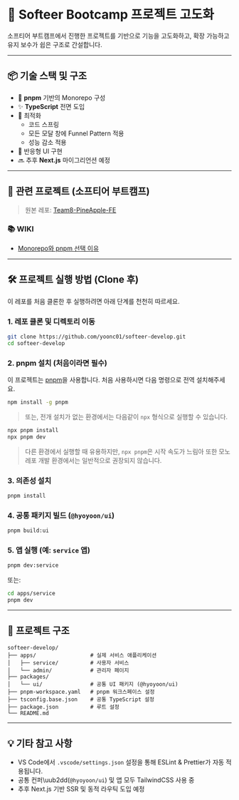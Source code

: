 # 🍍 Softeer Bootcamp 프로젝트 고도화

소프티어 부트캠프에서 진행한 프로젝트를 기반으로 기능을 고도화하고, 확장 가능하고 유지 보수가 쉽은 구조로 간설합니다.

---

## 📦 기술 스택 및 구조

- 🧶 **pnpm** 기반의 Monorepo 구성
- ✨ **TypeScript** 전면 도입
- 🚀 최적화
  - 코드 스프링
  - 모든 모달 창에 Funnel Pattern 적용
  - 성능 감소 적용
- 📱 반응형 UI 구현
- 🔜 추후 **Next.js** 마이그리언션 예정

---

## 🧹 관련 프로젝트 (소프티어 부트캠프)

> 원본 레포: [Team8-PineApple-FE](https://github.com/softeerbootcamp4th/Team8-PineApple-FE)

### 📚 WIKI

- [Monorepo와 pnpm 선택 이유](https://github.com/yoonc01/softeer-develop/wiki/%EB%AA%A8%EB%85%B8%EB%A0%88%ED%8F%AC%EC%99%80-pnpm-%EC%84%A0%ED%83%9D-%EB%B0%B0%EA%B2%BD)

---

## 🛠️ 프로젝트 실행 방법 (Clone 후)

이 레포를 처음 클론한 후 실행하려면 아래 단계를 천천히 따르세요.

### 1. 레포 클론 및 디렉토리 이동

```bash
git clone https://github.com/yoonc01/softeer-develop.git
cd softeer-develop
```

### 2. pnpm 설치 (처음이라면 필수)

이 프로젝트는 [pnpm](https://pnpm.io/)을 사용합니다. 처음 사용하시면 다음 명령으로 전역 설치해주세요.

```bash
npm install -g pnpm
```

> 또는, 전개 설치가 없는 환경에서는 다음같이 `npx` 형식으로 실행할 수 있습니다.

```bash
npx pnpm install
npx pnpm dev
```

> 다른 환경에서 실행할 때 유용하지만, `npx pnpm`은 시작 속도가 느림아 또한 모노레포 개발 환경에서는 일반적으로 권장되지 않습니다.

### 3. 의존성 설치

```bash
pnpm install
```

### 4. 공통 패키지 빌드 (`@hyoyoon/ui`)

```bash
pnpm build:ui
```

### 5. 앱 실행 (예: `service` 앱)

```bash
pnpm dev:service
```

또는:

```bash
cd apps/service
pnpm dev
```

---

## 📁 프로젝트 구조

```
softeer-develop/
├── apps/                 # 실제 서비스 애플리케이션
│   ├── service/          # 사용자 서비스
│   └── admin/            # 관리자 페이지
├── packages/
│   └── ui/               # 공통 UI 패키지 (@hyoyoon/ui)
├── pnpm-workspace.yaml   # pnpm 워크스페이스 설정
├── tsconfig.base.json    # 공통 TypeScript 설정
├── package.json          # 루트 설정
└── README.md
```

---

## 💡 기타 참고 사항

- VS Code에서 `.vscode/settings.json` 설정을 통해 ESLint & Prettier가 자동 적용됩니다.
- 공통 컨퍼\uub2dd(`@hyoyoon/ui`) 및 앱 모두 TailwindCSS 사용 중
- 추후 Next.js 기반 SSR 및 동적 라우틱 도입 예정
